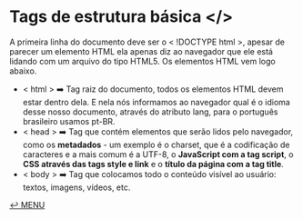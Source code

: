 # Tags de estrutura básica </>

A primeira linha do documento deve ser o < !DOCTYPE html >, apesar de parecer um elemento HTML ela apenas diz ao navegador que ele está lidando com um arquivo do tipo HTML5. Os elementos HTML vem logo abaixo.

- < html > :arrow_right: Tag raiz do documento, todos os elementos HTML devem estar dentro dela. E nela nós informamos ao navegador qual é o idioma desse nosso documento, através do atributo lang, para o português brasileiro usamos pt-BR.
- < head > :arrow_right: Tag que contém elementos que serão lidos pelo navegador, como os **metadados** - um exemplo é o charset, que é a codificação de caracteres e a mais comum é a UTF-8, o **JavaScript com a tag script**, o **CSS através das tags style e link** e o **título da página com a tag title**.
- < body > :arrow_right: Tag que colocamos todo o conteúdo visível ao usuário: textos, imagens, vídeos, etc.

[:leftwards_arrow_with_hook: MENU](README.md)
